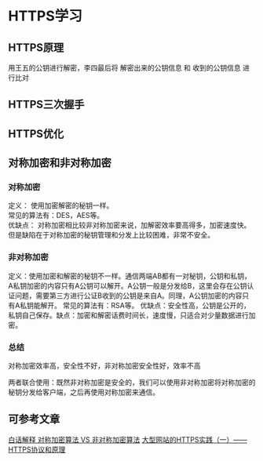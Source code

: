 # HTTPS学习

## HTTPS原理
用王五的公钥进行解密，李四最后将 解密出来的公钥信息 和 收到的公钥信息 进行比对
## HTTPS三次握手

## HTTPS优化

## 对称加密和非对称加密
### 对称加密   
定义： 使用加密解密的秘钥一样。  
常见的算法有：DES，AES等。  
优缺点： 对称加密相比较非对称加密来说，加解密效率要高得多，加密速度快。但是缺陷在于对称加密的秘钥管理和分发上比较困难，非常不安全。

### 非对称加密  
定义：使用加密和解密的秘钥不一样。通信两端AB都有一对秘钥，公钥和私钥，A私钥加密的内容只有A公钥可以解开。A公钥一般是分发给B，这里会存在公钥认证问题，需要第三方进行公证B收到的公钥是来自A。同理，A公钥加密的内容只有A私钥能解开。
常见的算法有：RSA等。
优缺点：安全性高，公钥是公开的，私钥自己保存。缺点：加密和解密话费时间长，速度慢，只适合对少量数据进行加密。

### 总结
对称加密效率高，安全性不好，非对称加密安全性好，效率不高    

两者联合使用：既然非对称加密是安全的，我们可以使用非对称加密将对称加密的秘钥分发给客户端，之后再使用对称加密来通信。

## 可参考文章
[白话解释 对称加密算法 VS 非对称加密算法](https://segmentfault.com/a/1190000004461428)
[大型网站的HTTPS实践（一）——HTTPS协议和原理](https://mp.weixin.qq.com/s/estsNq9lVrLhR__ShtX22Q)


